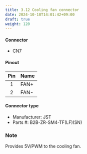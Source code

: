 ```yaml
---
title: 3.12 Cooling fan connector
date: 2024-10-18T14:01:42+09:00
draft: true
weight: 120
---
```


#### Connector #
* CN7

#### Pinout

|Pin|Name|
|:---:|:---|
|1|FAN+|
|2|FAN-|

#### Connector type
* Manufacturer: JST
* Parts #: B2B-ZR-SM4-TF(LF)(SN)

### Note
Provides 5V/PWM to the cooling fan.